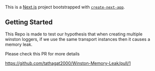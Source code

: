 This is a [Next.js](https://nextjs.org/) project bootstrapped with [`create-next-app`](https://github.com/vercel/next.js/tree/canary/packages/create-next-app).

## Getting Started
This Repo is made to test our hypothesis that when creating multiple winston loggers, if we use the same transport instances then it causes a memory leak.


Please check this PR for more details

https://github.com/tathagat2000/Winston-Memory-Leak/pull/1

